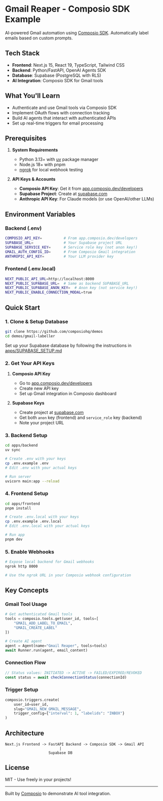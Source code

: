 # Gmail Reaper - Composio SDK Example

AI-powered Gmail automation using [Composio SDK](https://composio.dev). Automatically label emails based on custom prompts.

## Tech Stack

- **Frontend**: Next.js 15, React 19, TypeScript, Tailwind CSS
- **Backend**: Python/FastAPI, OpenAI Agents SDK
- **Database**: Supabase (PostgreSQL with RLS)
- **AI Integration**: Composio SDK for Gmail tools

## What You'll Learn

- Authenticate and use Gmail tools via Composio SDK
- Implement OAuth flows with connection tracking
- Build AI agents that interact with authenticated APIs
- Set up real-time triggers for email processing

## Prerequisites

1. **System Requirements**
   - Python 3.13+ with [uv](https://github.com/astral-sh/uv) package manager
   - Node.js 18+ with pnpm
   - [ngrok](https://ngrok.com) for local webhook testing

2. **API Keys & Accounts**
   - **Composio API Key**: Get it from [app.composio.dev/developers](https://app.composio.dev/developers)
   - **Supabase Project**: Create at [supabase.com](https://supabase.com)
   - **Anthropic API Key**: For Claude models (or use OpenAI/other LLMs)

## Environment Variables

### Backend (.env)
```bash
COMPOSIO_API_KEY=          # From app.composio.dev/developers
SUPABASE_URL=              # Your Supabase project URL
SUPABASE_SERVICE_KEY=      # Service role key (not anon key!)
GMAIL_AUTH_CONFIG_ID=      # From Composio Gmail integration
ANTHROPIC_API_KEY=         # Your LLM provider key
```

### Frontend (.env.local)
```bash
NEXT_PUBLIC_API_URL=http://localhost:8000
NEXT_PUBLIC_SUPABASE_URL=  # Same as backend SUPABASE_URL
NEXT_PUBLIC_SUPABASE_ANON_KEY=  # Anon key (not service key!)
NEXT_PUBLIC_ENABLE_CONNECTION_MODAL=true
```

## Quick Start

### 1. Clone & Setup Database

```bash
git clone https://github.com/composiohq/demos
cd demos/gmail-labeller
```

Set up your Supabase database by following the instructions in [apps/SUPABASE_SETUP.md](apps/SUPABASE_SETUP.md)

### 2. Get Your API Keys

1. **Composio API Key**
   - Go to [app.composio.dev/developers](https://app.composio.dev/developers)
   - Create new API key
   - Set up Gmail integration in Composio dashboard

2. **Supabase Keys**
   - Create project at [supabase.com](https://supabase.com)
   - Get both `anon` key (frontend) and `service_role` key (backend)
   - Note your project URL

### 3. Backend Setup

```bash
cd apps/backend
uv sync

# Create .env with your keys
cp .env.example .env
# Edit .env with your actual keys

# Run server
uvicorn main:app --reload
```

### 4. Frontend Setup

```bash
cd apps/frontend
pnpm install

# Create .env.local with your keys
cp .env.example .env.local
# Edit .env.local with your actual keys

# Run app
pnpm dev
```

### 5. Enable Webhooks

```bash
# Expose local backend for Gmail webhooks
ngrok http 8000

# Use the ngrok URL in your Composio webhook configuration
```

## Key Concepts

### Gmail Tool Usage
```python
# Get authenticated Gmail tools
tools = composio.tools.get(user_id, tools=[
    "GMAIL_ADD_LABEL_TO_EMAIL",
    "GMAIL_CREATE_LABEL"
])

# Create AI agent
agent = Agent(name="Gmail Reaper", tools=tools)
await Runner.run(agent, email_content)
```

### Connection Flow
```typescript
// Status values: INITIATED -> ACTIVE -> FAILED/EXPIRED/REVOKED
const status = await checkConnectionStatus(connectionId)
```

### Trigger Setup
```python
composio.triggers.create(
    user_id=user_id,
    slug="GMAIL_NEW_GMAIL_MESSAGE",
    trigger_config={"interval": 1, "labelids": "INBOX"}
)
```

## Architecture

```
Next.js Frontend -> FastAPI Backend -> Composio SDK -> Gmail API
                         |
                    Supabase DB
```

## License

MIT - Use freely in your projects\!

---

Built by [Composio](https://composio.dev) to demonstrate AI tool integration.

